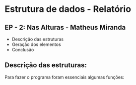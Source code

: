 # Estrutura de dados - Relatório 

## EP - 2: Nas Alturas - Matheus Miranda

- Descrição das estruturas
- Geração dos elementos
- Conclusão

## Descrição das estruturas:

Para fazer o programa foram essenciais algumas funções:

